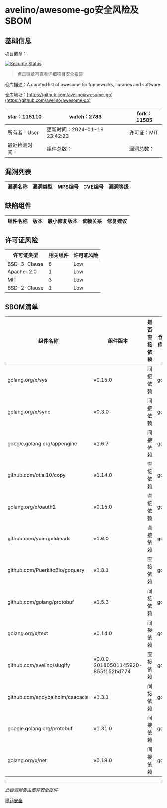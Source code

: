# avelino/awesome-go安全风险及SBOM

## 基础信息

项目徽章：

[![Security Status](https://www.murphysec.com/platform3/v31/badge/1748410350467362816.svg)](https://www.murphysec.com/console/report/1695863979065634816/1748410350467362816)

> 点击徽章可查看详细项目安全报告

仓库描述：A curated list of awesome Go frameworks, libraries and software

仓库地址：[https://github.com/avelino/awesome-go](https://github.com/avelino/awesome-go)

| star：115110 | watch：2783 | fork：11585 |
| ----------- | -------------- | ------------ |
| 所有者：User | 更新时间：2024-01-19 23:42:23 | 许可证：MIT |
| 最近检测时间： | 组件总数： | 漏洞总数： |




## 漏洞列表

| 漏洞名称 | 漏洞类型 | MPS编号 | CVE编号 | 漏洞等级 |
| ------- | ------ | ------- | ------ | ----- |





## 缺陷组件

| 组件名称 | 版本 | 最小修复版本 | 依赖关系 | 修复建议 |
| -------- | ---- | ------------ | -------- | -------- |





## 许可证风险

| 许可证类型 | 相关组件 | 许可证风险 |
| ---------- | -------- | ---------- |
|BSD-3-Clause|8|Low|
|Apache-2.0|1|Low|
|MIT|3|Low|
|BSD-2-Clause|1|Low|




## SBOM清单

| 组件名称 | 组件版本 | 是否直接依赖 | 仓库 |
| -------- | -------- | ------------ | ---- |
|golang.org/x/sys|v0.15.0|间接依赖|go|
|golang.org/x/sync|v0.3.0|间接依赖|go|
|google.golang.org/appengine|v1.6.7|间接依赖|go|
|github.com/otiai10/copy|v1.14.0|直接依赖|go|
|golang.org/x/oauth2|v0.15.0|直接依赖|go|
|github.com/yuin/goldmark|v1.6.0|直接依赖|go|
|github.com/PuerkitoBio/goquery|v1.8.1|直接依赖|go|
|github.com/golang/protobuf|v1.5.3|间接依赖|go|
|golang.org/x/text|v0.14.0|间接依赖|go|
|github.com/avelino/slugify|v0.0.0-20180501145920-855f152bd774|直接依赖|go|
|github.com/andybalholm/cascadia|v1.3.1|间接依赖|go|
|google.golang.org/protobuf|v1.31.0|间接依赖|go|
|golang.org/x/net|v0.19.0|间接依赖|go|


------

*此检测报告由墨菲安全提供*

[墨菲安全](www.murphysec.com)